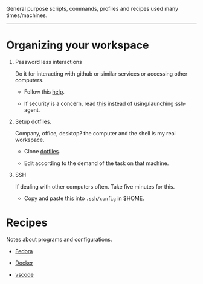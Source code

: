 General purpose scripts, commands, profiles and recipes used many times/machines.

---

# Organizing your workspace

1. Password less interactions

    Do it for interacting with github or similar services or accessing other computers.

    - Follow this [help](https://help.github.com/articles/generating-a-new-ssh-key-and-adding-it-to-the-ssh-agent/).

    - If security is a concern, read [this](https://developer.github.com/guides/using-ssh-agent-forwarding/) instead of using/launching ssh-agent.

2. Setup dotfiles.

    Company, office, desktop? the computer and the shell is my real workspace.

    - Clone [dotfiles](https://github.com/escorciav/linux-utils).

    - Edit according to the demand of the task on that machine.

3. SSH

    If dealing with other computers often. Take five minutes for this.

    - Copy and paste [this](#.ssh/config) into `.ssh/config` in $HOME.

# Recipes

Notes about programs and configurations.

- [Fedora](recipes/fedora.md)

- [Docker](recipes/docker.md)

- [vscode](recipes/vscode.md)